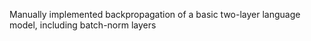 Manually implemented backpropagation of a basic two-layer language model, including batch-norm layers
